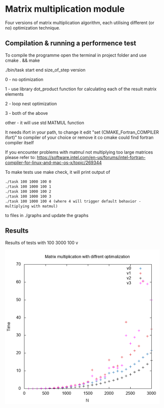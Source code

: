 # Matrix multiplication module
Four versions of matrix multiplication algorithm, each utilising different (or no) optimization technique.

## Compilation & running a performence test

To compile the programme open the terminal in project folder
and use cmake . && make

./bin/task start end size_of_step version

0 - no optimization    

1 - use library dot_product function for calculating each of the result matrix elements    

2 - loop nest optimization    

3 - both of the above    

other - it will use std MATMUL function

It needs ifort in your path, to change it edit "set (CMAKE_Fortran_COMPILER ifort)"
to compiler of your choice or remove it co cmake could find fortran compiler itself

If you encounter problems with matmul not multiplying too large matrices please refer to:
https://software.intel.com/en-us/forums/intel-fortran-compiler-for-linux-and-mac-os-x/topic/269344

To make tests use make check, it will print output of
```
./task 100 1000 100 0
./task 100 1000 100 1
./task 100 1000 100 2
./task 100 1000 100 3
./task 100 1000 100 4 (where 4 will trigger default behavior - multiplying with matmul)
```
to files in ./graphs and update the graphs

## Results
Results of tests with 100 3000 100 v


![alt text](https://github.com/Konrad337/fortranTaskTwo/blob/master/graphs/times3000.png "Results")

